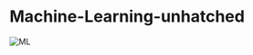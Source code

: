 # Machine-Learning-unhatched
![ML](https://user-images.githubusercontent.com/60445096/130523591-d7103f0e-8737-4068-9b54-527565bffa4f.jpg)
